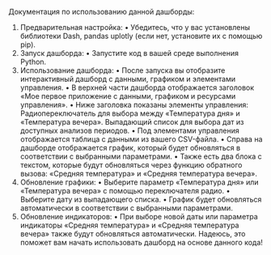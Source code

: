 Документация по использованию данной дашборды:
1. Предварительная настройка:
• Убедитесь, что у вас установлены библиотеки Dash, pandas uplotly (если нет, установите их с помощью pip).
2. Запуск дашборда:
• Запустите код в вашей среде выполнения Python.
3. Использование дашборда:
• После запуска вы отобразите интерактивный дашборд с данными, графиком и элементами управления.
• В верхней части дашборда отображается заголовок «Мое первое приложение с данными, графиком и ресурсами управления».
• Ниже заголовка показаны элементы управления:
Радиопереключатель для выбора между «Температура дня» и «Температура вечера».
Выпадающий список для выбора дат из доступных анализов периодов.
• Под элементами управления отображается таблица с данными из вашего CSV-файла.
• Справа на дашборде отображается график, который будет обновляться в соответствии с выбранными параметрами.
• Также есть два блока с текстом, которые будут обновляться через функцию обратного вызова:
«Средняя температура» и «Средняя температура вечера».
4. Обновление графики:
• Выберите параметр «Температура дня» или «Температура вечера» с помощью переключателя радио.
• Выберите дату из выпадающего списка.
• График будет обновляться автоматически в соответствии с выбранными параметрами.
5. Обновление индикаторов:
• При выборе новой даты или параметра индикаторы «Средняя температура» и «Средняя температура вечера» также будут обновляться автоматически.
Надеюсь, это поможет вам начать использовать дашборд на основе данного кода!
